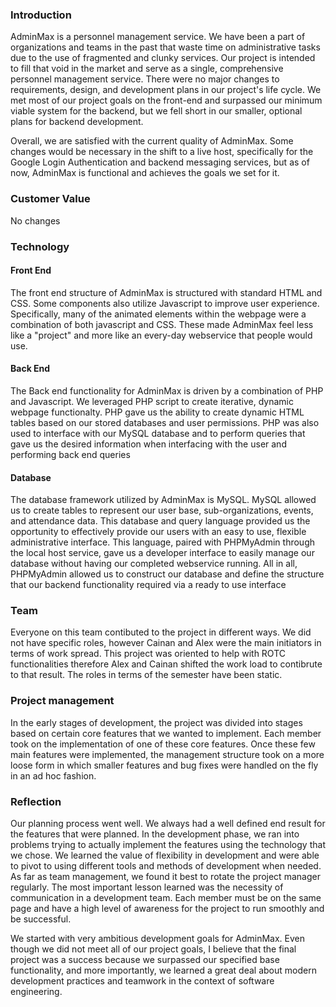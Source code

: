 ### Introduction
AdminMax is a personnel management service. We have been a part of organizations and teams in the past that waste 
time on administrative tasks due to the use of fragmented and clunky services. Our project is intended to fill that 
void in the market and serve as a single, comprehensive personnel management service. There were no major changes to 
requirements, design, and development plans in our project's life cycle. We met most of our project goals on the front-end
and surpassed our minimum viable system for the backend, but we fell short in our smaller, optional plans for backend 
development.

Overall, we are satisfied with the current quality of AdminMax. Some changes would be necessary in the shift to a live host,
specifically for the Google Login Authentication and backend messaging services, but as of now, AdminMax is functional and 
achieves the goals we set for it.

### Customer Value
  No changes
  
### Technology 

   #### Front End
  The front end structure of AdminMax is structured with standard HTML and CSS. Some components also utilize Javascript to
  improve user experience. Specifically, many of the animated elements within the webpage were a combination of both javascript
  and CSS. These made AdminMax feel less like a "project" and more like an every-day webservice that people would use.
    
   #### Back End
  The Back end functionality for AdminMax is driven by a combination of PHP and Javascript. We leveraged PHP script to create
  iterative, dynamic webpage functionalty. PHP gave us the ability to create dynamic HTML tables based on our stored databases 
  and user permissions. PHP was also used to interface with our MySQL database and to perform queries that gave us the desired
  information when interfacing with the user and performing back end queries
    
   #### Database
  The database framework utilized by AdminMax is MySQL. MySQL allowed us to create tables to represent our user base, 
  sub-organizations, events, and attendance data. This database and query language provided us the opportunity to effectively
  provide our users with an easy to use, flexible administrative interface. This language, paired with PHPMyAdmin through the 
  local host service, gave us a developer interface to easily manage our database without having our completed webservice
  running. All in all, PHPMyAdmin allowed us to construct our database and define the structure that our backend functionality
  required via a ready to use interface

### Team
Everyone on this team contibuted to the project in different ways. We did not have specific roles, however Cainan and Alex were
the main initiators in terms of work spread. This project was oriented to help with ROTC functionalities therefore Alex and 
Cainan shifted the work load to contibrute to that result. The roles in terms of the semester have been static. 

### Project management
In the early stages of development, the project was divided into stages based on certain core features that we wanted to implement. Each member took on the implementation of one of these core features. Once these few main features were implemented, the management structure took on a more loose form in which smaller features and bug fixes were handled on the fly in an ad hoc fashion.

### Reflection 
Our planning process went well. We always had a well defined end result for the features that were planned. In the development 
phase, we ran into problems trying to actually implement the features using the technology that we chose. We learned the value 
of flexibility in development and were able to pivot to using different tools and methods of development when needed. As far as 
team management, we found it best to rotate the project manager regularly. The most important lesson learned was the necessity 
of communication in a development team. Each member must be on the same page and have a high level of awareness for the project 
to run smoothly and be successful. 

We started with very ambitious development goals for AdminMax. Even though we did not meet all of our project goals, I believe 
that the final project was a success because we surpassed our specified base functionality, and more importantly, we learned a 
great deal about modern development practices and teamwork in the context of software engineering.
